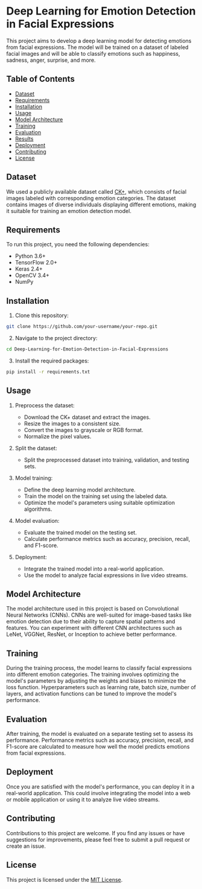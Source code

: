 # Deep Learning for Emotion Detection in Facial Expressions

This project aims to develop a deep learning model for detecting emotions from facial expressions. The model will be trained on a dataset of labeled facial images and will be able to classify emotions such as happiness, sadness, anger, surprise, and more.

## Table of Contents
- [Dataset](#dataset)
- [Requirements](#requirements)
- [Installation](#installation)
- [Usage](#usage)
- [Model Architecture](#model-architecture)
- [Training](#training)
- [Evaluation](#evaluation)
- [Results](#results)
- [Deployment](#deployment)
- [Contributing](#contributing)
- [License](#license)

## Dataset

We used a publicly available dataset called [CK+](http://www.consortium.ri.cmu.edu/ckagree/), which consists of facial images labeled with corresponding emotion categories. The dataset contains images of diverse individuals displaying different emotions, making it suitable for training an emotion detection model.

## Requirements

To run this project, you need the following dependencies:

- Python 3.6+
- TensorFlow 2.0+
- Keras 2.4+
- OpenCV 3.4+
- NumPy

## Installation

1. Clone this repository:

```bash
git clone https://github.com/your-username/your-repo.git
```

2. Navigate to the project directory:

```bash
cd Deep-Learning-for-Emotion-Detection-in-Facial-Expressions
```

3. Install the required packages:

```bash
pip install -r requirements.txt
```

## Usage

1. Preprocess the dataset:
   
   - Download the CK+ dataset and extract the images.
   - Resize the images to a consistent size.
   - Convert the images to grayscale or RGB format.
   - Normalize the pixel values.

2. Split the dataset:
   
   - Split the preprocessed dataset into training, validation, and testing sets.

3. Model training:
   
   - Define the deep learning model architecture.
   - Train the model on the training set using the labeled data.
   - Optimize the model's parameters using suitable optimization algorithms.

4. Model evaluation:
   
   - Evaluate the trained model on the testing set.
   - Calculate performance metrics such as accuracy, precision, recall, and F1-score.

5. Deployment:
   
   - Integrate the trained model into a real-world application.
   - Use the model to analyze facial expressions in live video streams.

## Model Architecture

The model architecture used in this project is based on Convolutional Neural Networks (CNNs). CNNs are well-suited for image-based tasks like emotion detection due to their ability to capture spatial patterns and features. You can experiment with different CNN architectures such as LeNet, VGGNet, ResNet, or Inception to achieve better performance.

## Training

During the training process, the model learns to classify facial expressions into different emotion categories. The training involves optimizing the model's parameters by adjusting the weights and biases to minimize the loss function. Hyperparameters such as learning rate, batch size, number of layers, and activation functions can be tuned to improve the model's performance.

## Evaluation

After training, the model is evaluated on a separate testing set to assess its performance. Performance metrics such as accuracy, precision, recall, and F1-score are calculated to measure how well the model predicts emotions from facial expressions.

## Deployment

Once you are satisfied with the model's performance, you can deploy it in a real-world application. This could involve integrating the model into a web or mobile application or using it to analyze live video streams.

## Contributing

Contributions to this project are welcome. If you find any issues or have suggestions for improvements, please feel free to submit a pull request or create an issue.

## License

This project is licensed under the [MIT License](LICENSE).

